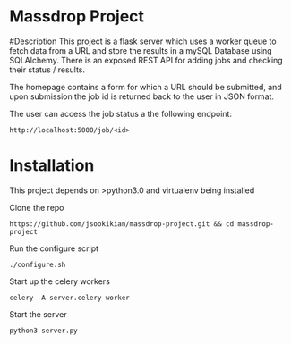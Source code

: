 # Massdrop Project

#Description
This project is a flask server which uses a worker queue to fetch data from a URL and store the results in a mySQL Database using SQLAlchemy. There is an exposed REST API for adding jobs and checking their status / results.

The homepage contains a form for which a URL should be submitted, and upon submission the job id is returned back to the user in JSON format.

The user can access the job status a the following endpoint:

```
http://localhost:5000/job/<id>
```


# Installation
This project depends on >python3.0 and virtualenv being installed

Clone the repo
```
https://github.com/jsookikian/massdrop-project.git && cd massdrop-project
```

Run the configure script
```
./configure.sh
```

Start up the celery workers
```
celery -A server.celery worker
```

Start the server
```
python3 server.py
```